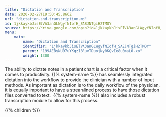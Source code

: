 ```yaml
---
title: "Dictation and Transcription"
date: 2020-02-27T19:50:45.866Z
url: "dictation-and-transcription.md"
id: 1jkkaykbJisElVA3anGLWgyfNIofH_SABJNTgiH2TMOY
source: https://drive.google.com/open?id=1jkkaykbJisElVA3anGLWgyfNIofH_SABJNTgiH2TMOY
menu:
    main:
        name: "Dictation and Transcription"
        identifier: "1jkkaykbJisElVA3anGLWgyfNIofH_SABJNTgiH2TMOY"
        parent: "199AEByNU97uYKqzI8RuvTDuojNy0KQvIe8uBmaL0-xo"
        weight: 1300
---
```









The ability to dictate notes in a patient chart is a critical factor when it comes to productivity. {{% system-name %}} has seamlessly integrated dictation into the workflow to provide the clinician with a number of input methods. As important as dictation is to the daily workflow of the physician, it is equally important to have a streamlined process to have those dictation files converted to text.  {{% system-name %}} also includes a robust transcription module to allow for this process.







{{% children %}}

